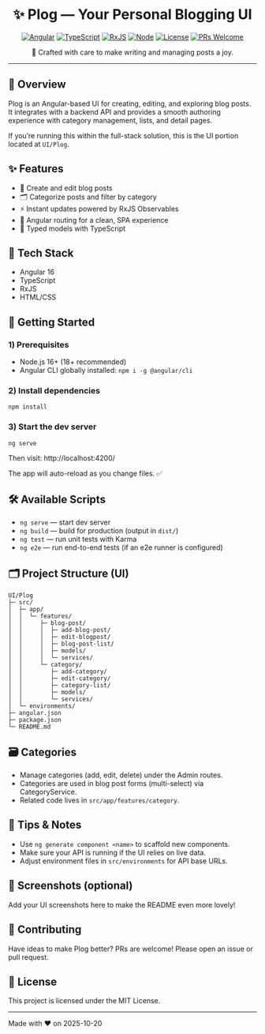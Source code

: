 <div align="center">

# ✨ Plog — Your Personal Blogging UI

[![Angular](https://img.shields.io/badge/Angular-16-DD0031?logo=angular&logoColor=white)](https://angular.io/)
[![TypeScript](https://img.shields.io/badge/TypeScript-5-3178C6?logo=typescript&logoColor=white)](https://www.typescriptlang.org/)
[![RxJS](https://img.shields.io/badge/RxJS-7-B7178C?logo=reactivex&logoColor=white)](https://rxjs.dev/)
[![Node](https://img.shields.io/badge/Node.js-18-339933?logo=node.js&logoColor=white)](https://nodejs.org/)
[![License](https://img.shields.io/badge/License-MIT-yellow.svg)](#-license)
[![PRs Welcome](https://img.shields.io/badge/PRs-welcome-brightgreen.svg)](#-contributing)

💖 Crafted with care to make writing and managing posts a joy.

</div>

---

## 🌟 Overview
Plog is an Angular-based UI for creating, editing, and exploring blog posts. It integrates with a backend API and provides a smooth authoring experience with category management, lists, and detail pages.

If you’re running this within the full-stack solution, this is the UI portion located at `UI/Plog`.

## ✨ Features
- 📝 Create and edit blog posts
- 🗂️ Categorize posts and filter by category
- ⚡ Instant updates powered by RxJS Observables
- 🧭 Angular routing for a clean, SPA experience
- 🎯 Typed models with TypeScript

## 🧰 Tech Stack
- Angular 16
- TypeScript
- RxJS
- HTML/CSS

## 🚀 Getting Started

### 1) Prerequisites
- Node.js 16+ (18+ recommended)
- Angular CLI globally installed: `npm i -g @angular/cli`

### 2) Install dependencies
```
npm install
```

### 3) Start the dev server
```
ng serve
```
Then visit: http://localhost:4200/

The app will auto-reload as you change files. ✅

## 🛠️ Available Scripts
- `ng serve` — start dev server
- `ng build` — build for production (output in `dist/`)
- `ng test` — run unit tests with Karma
- `ng e2e` — run end-to-end tests (if an e2e runner is configured)

## 🗂️ Project Structure (UI)
```
UI/Plog
├─ src/
│  ├─ app/
│  │  └─ features/
│  │     ├─ blog-post/
│  │     │  ├─ add-blog-post/
│  │     │  ├─ edit-blogpost/
│  │     │  ├─ blog-post-list/
│  │     │  ├─ models/
│  │     │  └─ services/
│  │     └─ category/
│  │        ├─ add-category/
│  │        ├─ edit-category/
│  │        ├─ category-list/
│  │        ├─ models/
│  │        └─ services/
│  └─ environments/
├─ angular.json
├─ package.json
└─ README.md
```

## 🗃️ Categories
- Manage categories (add, edit, delete) under the Admin routes.
- Categories are used in blog post forms (multi-select) via CategoryService.
- Related code lives in `src/app/features/category`.

## 🧩 Tips & Notes
- Use `ng generate component <name>` to scaffold new components.
- Make sure your API is running if the UI relies on live data.
- Adjust environment files in `src/environments` for API base URLs.

## 📸 Screenshots (optional)
Add your UI screenshots here to make the README even more lovely!

## 🤝 Contributing
Have ideas to make Plog better? PRs are welcome! Please open an issue or pull request.

## 📜 License
This project is licensed under the MIT License.

---

Made with ❤️ on 2025-10-20
